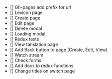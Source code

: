 - [] Gh-pages add prefix for url
- [] Lexicon page
- [] Create page
- [] Edit page
- [] Delete modal
- [] Loading modal
- [] Redux tests
- [] View tanslation page
- [] Add Back button to page (Create, Edit, View)
- [] Watch stream
- [] Check forms
- [] Add docs to redux functions
- [] Change titles on switch page
